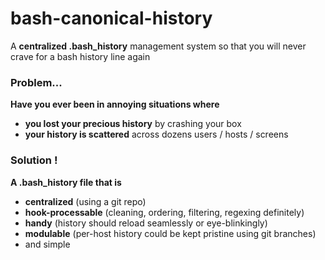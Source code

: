 bash-canonical-history
======================

A **centralized .bash_history** management system so that you will never crave for a bash history line again

### Problem...
**Have you ever been in annoying situations where**
* **you lost your precious history** by crashing your box
* **your history is scattered** across dozens users / hosts / screens

### Solution !
**A .bash_history file that is**
* **centralized** (using a git repo)
* **hook-processable** (cleaning, ordering, filtering, regexing definitely)
* **handy** (history should reload seamlessly or eye-blinkingly)
* **modulable** (per-host history could be kept pristine using git branches)
* and simple
